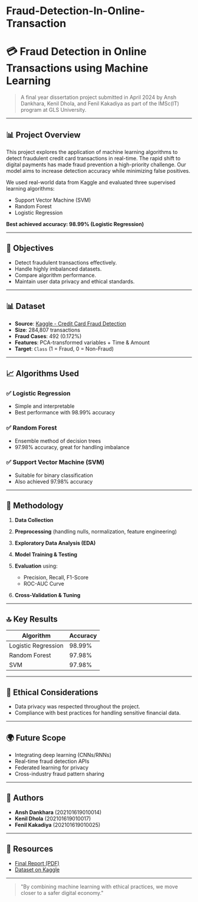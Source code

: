 # Fraud-Detection-In-Online-Transaction
# 💳 Fraud Detection in Online Transactions using Machine Learning

> A final year dissertation project submitted in April 2024 by Ansh Dankhara, Kenil Dhola, and Fenil Kakadiya as part of the IMSc(IT) program at GLS University.

---

## 📊 Project Overview

This project explores the application of machine learning algorithms to detect fraudulent credit card transactions in real-time. The rapid shift to digital payments has made fraud prevention a high-priority challenge. Our model aims to increase detection accuracy while minimizing false positives.

We used real-world data from Kaggle and evaluated three supervised learning algorithms:

* Support Vector Machine (SVM)
* Random Forest
* Logistic Regression

**Best achieved accuracy: 98.99% (Logistic Regression)**

---

## 🔹 Objectives

* Detect fraudulent transactions effectively.
* Handle highly imbalanced datasets.
* Compare algorithm performance.
* Maintain user data privacy and ethical standards.

---

## 📊 Dataset

* **Source**: [Kaggle - Credit Card Fraud Detection](https://www.kaggle.com/datasets/mlg-ulb/creditcardfraud)
* **Size**: 284,807 transactions
* **Fraud Cases**: 492 (0.172%)
* **Features**: PCA-transformed variables + Time & Amount
* **Target**: `Class` (1 = Fraud, 0 = Non-Fraud)

---

## 📈 Algorithms Used

### ✅ Logistic Regression

* Simple and interpretable
* Best performance with 98.99% accuracy

### ✅ Random Forest

* Ensemble method of decision trees
* 97.98% accuracy, great for handling imbalance

### ✅ Support Vector Machine (SVM)

* Suitable for binary classification
* Also achieved 97.98% accuracy

---

## 🔢 Methodology

1. **Data Collection**
2. **Preprocessing** (handling nulls, normalization, feature engineering)
3. **Exploratory Data Analysis (EDA)**
4. **Model Training & Testing**
5. **Evaluation** using:

   * Precision, Recall, F1-Score
   * ROC-AUC Curve
6. **Cross-Validation & Tuning**

---

## 🔝 Key Results

| Algorithm           | Accuracy |
| ------------------- | -------- |
| Logistic Regression | 98.99%   |
| Random Forest       | 97.98%   |
| SVM                 | 97.98%   |

---

## 🤝 Ethical Considerations

* Data privacy was respected throughout the project.
* Compliance with best practices for handling sensitive financial data.

---

## 🌍 Future Scope

* Integrating deep learning (CNNs/RNNs)
* Real-time fraud detection APIs
* Federated learning for privacy
* Cross-industry fraud pattern sharing

---

## 📑 Authors

* **Ansh Dankhara**  (202101619010014)
* **Kenil Dhola**    (202101619010017)
* **Fenil Kakadiya** (202101619010025)

---

## 🔗 Resources

* [Final Report (PDF)](./DOCUMENTATION.pdf)
* [Dataset on Kaggle](https://www.kaggle.com/datasets/mlg-ulb/creditcardfraud)

---

> "By combining machine learning with ethical practices, we move closer to a safer digital economy."

